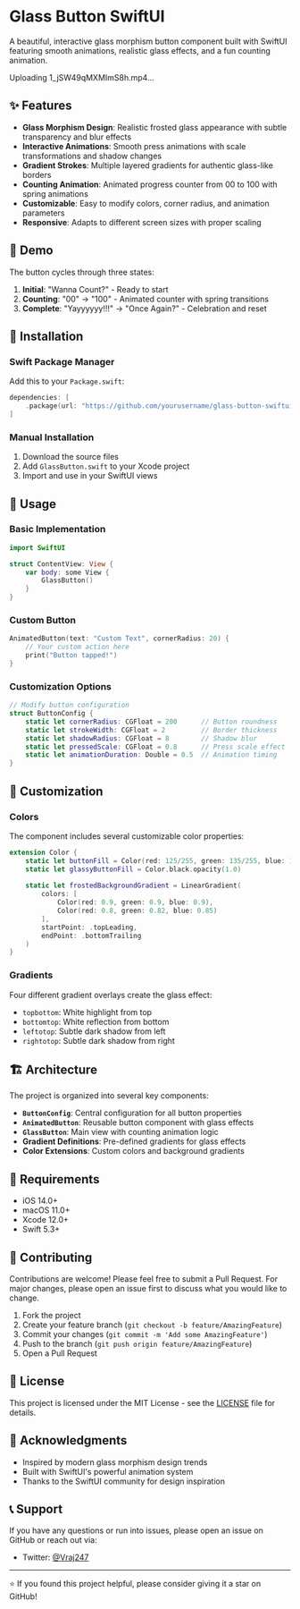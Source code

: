 # Glass Button SwiftUI

A beautiful, interactive glass morphism button component built with SwiftUI featuring smooth animations, realistic glass effects, and a fun counting animation.



Uploading 1_jSW49qMXMImS8h.mp4…



## ✨ Features

- **Glass Morphism Design**: Realistic frosted glass appearance with subtle transparency and blur effects
- **Interactive Animations**: Smooth press animations with scale transformations and shadow changes
- **Gradient Strokes**: Multiple layered gradients for authentic glass-like borders
- **Counting Animation**: Animated progress counter from 00 to 100 with spring animations
- **Customizable**: Easy to modify colors, corner radius, and animation parameters
- **Responsive**: Adapts to different screen sizes with proper scaling

## 🎥 Demo

The button cycles through three states:
1. **Initial**: "Wanna Count?" - Ready to start
2. **Counting**: "00" → "100" - Animated counter with spring transitions
3. **Complete**: "Yayyyyyy!!!" → "Once Again?" - Celebration and reset

## 🚀 Installation

### Swift Package Manager
Add this to your `Package.swift`:

```swift
dependencies: [
    .package(url: "https://github.com/yourusername/glass-button-swiftui.git", from: "1.0.0")
]
```

### Manual Installation
1. Download the source files
2. Add `GlassButton.swift` to your Xcode project
3. Import and use in your SwiftUI views

## 📖 Usage

### Basic Implementation

```swift
import SwiftUI

struct ContentView: View {
    var body: some View {
        GlassButton()
    }
}
```

### Custom Button

```swift
AnimatedButton(text: "Custom Text", cornerRadius: 20) {
    // Your custom action here
    print("Button tapped!")
}
```

### Customization Options

```swift
// Modify button configuration
struct ButtonConfig {
    static let cornerRadius: CGFloat = 200      // Button roundness
    static let strokeWidth: CGFloat = 2         // Border thickness
    static let shadowRadius: CGFloat = 8        // Shadow blur
    static let pressedScale: CGFloat = 0.8      // Press scale effect
    static let animationDuration: Double = 0.5  // Animation timing
}
```

## 🎨 Customization

### Colors
The component includes several customizable color properties:

```swift
extension Color {
    static let buttonFill = Color(red: 125/255, green: 135/255, blue: 140/255).opacity(0.00)
    static let glassyButtonFill = Color.black.opacity(1.0)
    
    static let frostedBackgroundGradient = LinearGradient(
        colors: [
            Color(red: 0.9, green: 0.9, blue: 0.9),
            Color(red: 0.8, green: 0.82, blue: 0.85)
        ],
        startPoint: .topLeading,
        endPoint: .bottomTrailing
    )
}
```

### Gradients
Four different gradient overlays create the glass effect:
- `topbottom`: White highlight from top
- `bottomtop`: White reflection from bottom  
- `leftotop`: Subtle dark shadow from left
- `rightotop`: Subtle dark shadow from right

## 🏗️ Architecture

The project is organized into several key components:

- **`ButtonConfig`**: Central configuration for all button properties
- **`AnimatedButton`**: Reusable button component with glass effects
- **`GlassButton`**: Main view with counting animation logic
- **Gradient Definitions**: Pre-defined gradients for glass effects
- **Color Extensions**: Custom colors and background gradients

## 🔧 Requirements

- iOS 14.0+
- macOS 11.0+
- Xcode 12.0+
- Swift 5.3+

## 🤝 Contributing

Contributions are welcome! Please feel free to submit a Pull Request. For major changes, please open an issue first to discuss what you would like to change.

1. Fork the project
2. Create your feature branch (`git checkout -b feature/AmazingFeature`)
3. Commit your changes (`git commit -m 'Add some AmazingFeature'`)
4. Push to the branch (`git push origin feature/AmazingFeature`)
5. Open a Pull Request

## 📝 License

This project is licensed under the MIT License - see the [LICENSE](LICENSE) file for details.

## 🙏 Acknowledgments

- Inspired by modern glass morphism design trends
- Built with SwiftUI's powerful animation system
- Thanks to the SwiftUI community for design inspiration

## 📞 Support

If you have any questions or run into issues, please open an issue on GitHub or reach out via:

- Twitter: [@Vraj247](https://x.com/Vraj247)

---

⭐ If you found this project helpful, please consider giving it a star on GitHub!
